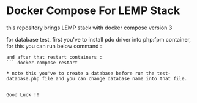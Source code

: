 # Docker Compose For LEMP Stack
this repository brings LEMP stack with docker compose version 3 

for database test, first you've to install pdo driver into php:fpm container, for this you can run below command :
``` docker container -exec <containerID> docker-php-ext-install pdo pdo_mysql
and after that restart containers : 
``` docker-compose restart 

* note this you've to create a database before run the test-database.php file and you can change database name into that file.


Good Luck !!